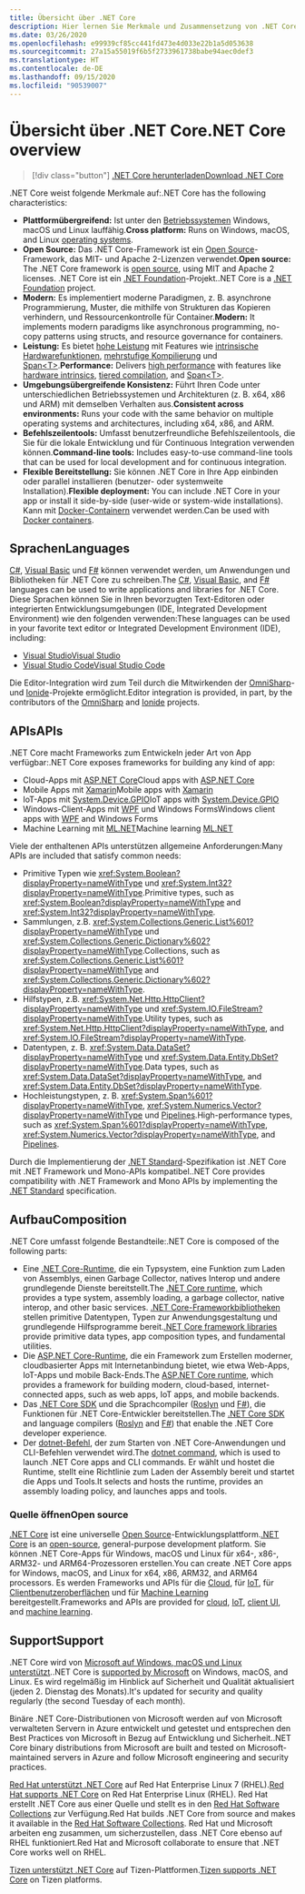```yaml
---
title: Übersicht über .NET Core
description: Hier lernen Sie Merkmale und Zusammensetzung von .NET Core kennen und vergleichen .NET Core mit anderen .NET-Implementierungen.
ms.date: 03/26/2020
ms.openlocfilehash: e99939cf85cc441fd473e4d033e22b1a5d053638
ms.sourcegitcommit: 27a15a55019f6b5f2733961738babe94aec0def3
ms.translationtype: HT
ms.contentlocale: de-DE
ms.lasthandoff: 09/15/2020
ms.locfileid: "90539007"
---
```

# <a name="net-core-overview"></a><span data-ttu-id="ab8bb-103">Übersicht über .NET Core</span><span class="sxs-lookup"><span data-stu-id="ab8bb-103">.NET Core overview</span></span>

> [!div class="button"]
> [<span data-ttu-id="ab8bb-104">.NET Core herunterladen</span><span class="sxs-lookup"><span data-stu-id="ab8bb-104">Download .NET Core</span></span>](https://dotnet.microsoft.com/download)

<span data-ttu-id="ab8bb-105">.NET Core weist folgende Merkmale auf:</span><span class="sxs-lookup"><span data-stu-id="ab8bb-105">.NET Core has the following characteristics:</span></span>

- <span data-ttu-id="ab8bb-106">**Plattformübergreifend:** Ist unter den [Betriebssystemen](https://github.com/dotnet/core/blob/master/os-lifecycle-policy.md) Windows, macOS und Linux lauffähig.</span><span class="sxs-lookup"><span data-stu-id="ab8bb-106">**Cross platform:** Runs on Windows, macOS, and Linux [operating systems](https://github.com/dotnet/core/blob/master/os-lifecycle-policy.md).</span></span>
- <span data-ttu-id="ab8bb-107">**Open Source:** Das .NET Core-Framework ist ein [Open Source](https://github.com/dotnet/core)-Framework, das MIT- und Apache 2-Lizenzen verwendet.</span><span class="sxs-lookup"><span data-stu-id="ab8bb-107">**Open source:** The .NET Core framework is [open source](https://github.com/dotnet/core), using MIT and Apache 2 licenses.</span></span> <span data-ttu-id="ab8bb-108">.NET Core ist ein [.NET Foundation](https://dotnetfoundation.org/)-Projekt.</span><span class="sxs-lookup"><span data-stu-id="ab8bb-108">.NET Core is a [.NET Foundation](https://dotnetfoundation.org/) project.</span></span>
- <span data-ttu-id="ab8bb-109">**Modern:** Es implementiert moderne Paradigmen, z. B. asynchrone Programmierung, Muster, die mithilfe von Strukturen das Kopieren verhindern, und Ressourcenkontrolle für Container.</span><span class="sxs-lookup"><span data-stu-id="ab8bb-109">**Modern:** It implements modern paradigms like asynchronous programming, no-copy patterns using structs, and resource governance for containers.</span></span>
- <span data-ttu-id="ab8bb-110">**Leistung:**  Es bietet [hohe Leistung](https://devblogs.microsoft.com/dotnet/performance-improvements-in-net-core-3-0/) mit Features wie [intrinsische Hardwarefunktionen](https://devblogs.microsoft.com/dotnet/hardware-intrinsics-in-net-core/), [mehrstufige Kompilierung](https://github.com/dotnet/coreclr/blob/master/Documentation/design-docs/tiered-compilation.md) und [Span\<T>](../standard/memory-and-spans/index.md).</span><span class="sxs-lookup"><span data-stu-id="ab8bb-110">**Performance:**  Delivers [high performance](https://devblogs.microsoft.com/dotnet/performance-improvements-in-net-core-3-0/) with features like [hardware intrinsics](https://devblogs.microsoft.com/dotnet/hardware-intrinsics-in-net-core/), [tiered compilation](https://github.com/dotnet/coreclr/blob/master/Documentation/design-docs/tiered-compilation.md), and [Span\<T>](../standard/memory-and-spans/index.md).</span></span>
- <span data-ttu-id="ab8bb-111">**Umgebungsübergreifende Konsistenz:** Führt Ihren Code unter unterschiedlichen Betriebssystemen und Architekturen (z. B. x64, x86 und ARM) mit demselben Verhalten aus.</span><span class="sxs-lookup"><span data-stu-id="ab8bb-111">**Consistent across environments:** Runs your code with the same behavior on multiple operating systems and architectures, including x64, x86, and ARM.</span></span>
- <span data-ttu-id="ab8bb-112">**Befehlszeilentools:**  Umfasst benutzerfreundliche Befehlszeilentools, die Sie für die lokale Entwicklung und für Continuous Integration verwenden können.</span><span class="sxs-lookup"><span data-stu-id="ab8bb-112">**Command-line tools:**  Includes easy-to-use command-line tools that can be used for local development and for continuous integration.</span></span>
- <span data-ttu-id="ab8bb-113">**Flexible Bereitstellung:** Sie können .NET Core in Ihre App einbinden oder parallel installieren (benutzer- oder systemweite Installation).</span><span class="sxs-lookup"><span data-stu-id="ab8bb-113">**Flexible deployment:** You can include .NET Core in your app or install it side-by-side (user-wide or system-wide installations).</span></span> <span data-ttu-id="ab8bb-114">Kann mit [Docker-Containern](docker/introduction.md) verwendet werden.</span><span class="sxs-lookup"><span data-stu-id="ab8bb-114">Can be used with [Docker containers](docker/introduction.md).</span></span>

## <a name="languages"></a><span data-ttu-id="ab8bb-115">Sprachen</span><span class="sxs-lookup"><span data-stu-id="ab8bb-115">Languages</span></span>

<span data-ttu-id="ab8bb-116">[C#](../csharp/index.yml), [Visual Basic](../visual-basic/index.yml) und [F#](../fsharp/index.yml) können verwendet werden, um Anwendungen und Bibliotheken für .NET Core zu schreiben.</span><span class="sxs-lookup"><span data-stu-id="ab8bb-116">The [C#](../csharp/index.yml), [Visual Basic](../visual-basic/index.yml), and [F#](../fsharp/index.yml) languages can be used to write applications and libraries for .NET Core.</span></span> <span data-ttu-id="ab8bb-117">Diese Sprachen können Sie in Ihren bevorzugten Text-Editoren oder integrierten Entwicklungsumgebungen (IDE, Integrated Development Environment) wie den folgenden verwenden:</span><span class="sxs-lookup"><span data-stu-id="ab8bb-117">These languages can be used in your favorite text editor or Integrated Development Environment (IDE), including:</span></span>

- [<span data-ttu-id="ab8bb-118">Visual Studio</span><span class="sxs-lookup"><span data-stu-id="ab8bb-118">Visual Studio</span></span>](https://visualstudio.microsoft.com/vs/?utm_medium=microsoft&utm_source=docs.microsoft.com&utm_campaign=inline+link)
- [<span data-ttu-id="ab8bb-119">Visual Studio Code</span><span class="sxs-lookup"><span data-stu-id="ab8bb-119">Visual Studio Code</span></span>](https://code.visualstudio.com/download)

<span data-ttu-id="ab8bb-120">Die Editor-Integration wird zum Teil durch die Mitwirkenden der [OmniSharp](https://www.omnisharp.net/)- und [Ionide](https://ionide.io)-Projekte ermöglicht.</span><span class="sxs-lookup"><span data-stu-id="ab8bb-120">Editor integration is provided, in part, by the contributors of the [OmniSharp](https://www.omnisharp.net/) and [Ionide](https://ionide.io) projects.</span></span>

## <a name="apis"></a><span data-ttu-id="ab8bb-121">APIs</span><span class="sxs-lookup"><span data-stu-id="ab8bb-121">APIs</span></span>

<span data-ttu-id="ab8bb-122">.NET Core macht Frameworks zum Entwickeln jeder Art von App verfügbar:</span><span class="sxs-lookup"><span data-stu-id="ab8bb-122">.NET Core exposes frameworks for building any kind of app:</span></span>

* <span data-ttu-id="ab8bb-123">Cloud-Apps mit [ASP.NET Core](/aspnet/core/)</span><span class="sxs-lookup"><span data-stu-id="ab8bb-123">Cloud apps with [ASP.NET Core](/aspnet/core/)</span></span>
* <span data-ttu-id="ab8bb-124">Mobile Apps mit [Xamarin](/xamarin)</span><span class="sxs-lookup"><span data-stu-id="ab8bb-124">Mobile apps with [Xamarin](/xamarin)</span></span>
* <span data-ttu-id="ab8bb-125">IoT-Apps mit [System.Device.GPIO](/archive/msdn-magazine/2019/august/net-core-cross-platform-iot-programming-with-net-core-3-0)</span><span class="sxs-lookup"><span data-stu-id="ab8bb-125">IoT apps with [System.Device.GPIO](/archive/msdn-magazine/2019/august/net-core-cross-platform-iot-programming-with-net-core-3-0)</span></span>
* <span data-ttu-id="ab8bb-126">Windows-Client-Apps mit [WPF](../desktop-wpf/overview/index.md) und Windows Forms</span><span class="sxs-lookup"><span data-stu-id="ab8bb-126">Windows client apps with [WPF](../desktop-wpf/overview/index.md) and Windows Forms</span></span>
* <span data-ttu-id="ab8bb-127">Machine Learning mit [ML.NET](../machine-learning/index.yml)</span><span class="sxs-lookup"><span data-stu-id="ab8bb-127">Machine learning [ML.NET](../machine-learning/index.yml)</span></span>

<span data-ttu-id="ab8bb-128">Viele der enthaltenen APIs unterstützen allgemeine Anforderungen:</span><span class="sxs-lookup"><span data-stu-id="ab8bb-128">Many APIs are included that satisfy common needs:</span></span>

- <span data-ttu-id="ab8bb-129">Primitive Typen wie <xref:System.Boolean?displayProperty=nameWithType> und <xref:System.Int32?displayProperty=nameWithType>.</span><span class="sxs-lookup"><span data-stu-id="ab8bb-129">Primitive types, such as <xref:System.Boolean?displayProperty=nameWithType> and <xref:System.Int32?displayProperty=nameWithType>.</span></span>
- <span data-ttu-id="ab8bb-130">Sammlungen, z.B. <xref:System.Collections.Generic.List%601?displayProperty=nameWithType> und <xref:System.Collections.Generic.Dictionary%602?displayProperty=nameWithType>.</span><span class="sxs-lookup"><span data-stu-id="ab8bb-130">Collections, such as <xref:System.Collections.Generic.List%601?displayProperty=nameWithType> and <xref:System.Collections.Generic.Dictionary%602?displayProperty=nameWithType>.</span></span>
- <span data-ttu-id="ab8bb-131">Hilfstypen, z.B. <xref:System.Net.Http.HttpClient?displayProperty=nameWithType> und <xref:System.IO.FileStream?displayProperty=nameWithType>.</span><span class="sxs-lookup"><span data-stu-id="ab8bb-131">Utility types, such as <xref:System.Net.Http.HttpClient?displayProperty=nameWithType>, and <xref:System.IO.FileStream?displayProperty=nameWithType>.</span></span>
- <span data-ttu-id="ab8bb-132">Datentypen, z. B. <xref:System.Data.DataSet?displayProperty=nameWithType> und <xref:System.Data.Entity.DbSet?displayProperty=nameWithType>.</span><span class="sxs-lookup"><span data-stu-id="ab8bb-132">Data types, such as <xref:System.Data.DataSet?displayProperty=nameWithType>, and <xref:System.Data.Entity.DbSet?displayProperty=nameWithType>.</span></span>
- <span data-ttu-id="ab8bb-133">Hochleistungstypen, z. B. <xref:System.Span%601?displayProperty=nameWithType>, <xref:System.Numerics.Vector?displayProperty=nameWithType> und [Pipelines](../standard/io/pipelines.md).</span><span class="sxs-lookup"><span data-stu-id="ab8bb-133">High-performance types, such as <xref:System.Span%601?displayProperty=nameWithType>, <xref:System.Numerics.Vector?displayProperty=nameWithType>, and [Pipelines](../standard/io/pipelines.md).</span></span>

<span data-ttu-id="ab8bb-134">Durch die Implementierung der [.NET Standard](../standard/net-standard.md)-Spezifikation ist .NET Core mit .NET Framework und Mono-APIs kompatibel.</span><span class="sxs-lookup"><span data-stu-id="ab8bb-134">.NET Core provides compatibility with .NET Framework and Mono APIs by implementing the [.NET Standard](../standard/net-standard.md) specification.</span></span>

## <a name="composition"></a><span data-ttu-id="ab8bb-135">Aufbau</span><span class="sxs-lookup"><span data-stu-id="ab8bb-135">Composition</span></span>

<span data-ttu-id="ab8bb-136">.NET Core umfasst folgende Bestandteile:</span><span class="sxs-lookup"><span data-stu-id="ab8bb-136">.NET Core is composed of the following parts:</span></span>

- <span data-ttu-id="ab8bb-137">Eine [.NET Core-Runtime](https://github.com/dotnet/runtime/tree/master/src/coreclr), die ein Typsystem, eine Funktion zum Laden von Assemblys, einen Garbage Collector, natives Interop und andere grundlegende Dienste bereitstellt.</span><span class="sxs-lookup"><span data-stu-id="ab8bb-137">The [.NET Core runtime](https://github.com/dotnet/runtime/tree/master/src/coreclr), which provides a type system, assembly loading, a garbage collector, native interop, and other basic services.</span></span> <span data-ttu-id="ab8bb-138">[.NET Core-Frameworkbibliotheken](https://github.com/dotnet/runtime/tree/master/src/libraries) stellen primitive Datentypen, Typen zur Anwendungsgestaltung und grundlegende Hilfsprogramme bereit.</span><span class="sxs-lookup"><span data-stu-id="ab8bb-138">[.NET Core framework libraries](https://github.com/dotnet/runtime/tree/master/src/libraries) provide primitive data types, app composition types, and fundamental utilities.</span></span>
- <span data-ttu-id="ab8bb-139">Die [ASP.NET Core-Runtime](https://github.com/dotnet/aspnetcore), die ein Framework zum Erstellen moderner, cloudbasierter Apps mit Internetanbindung bietet, wie etwa Web-Apps, IoT-Apps und mobile Back-Ends.</span><span class="sxs-lookup"><span data-stu-id="ab8bb-139">The [ASP.NET Core runtime](https://github.com/dotnet/aspnetcore), which provides a framework for building modern, cloud-based, internet-connected apps, such as web apps, IoT apps, and mobile backends.</span></span>
- <span data-ttu-id="ab8bb-140">Das [.NET Core SDK](https://github.com/dotnet/sdk) und die Sprachcompiler ([Roslyn](https://github.com/dotnet/roslyn) und [F#](https://github.com/microsoft/visualfsharp)), die Funktionen für .NET Core-Entwickler bereitstellen.</span><span class="sxs-lookup"><span data-stu-id="ab8bb-140">The [.NET Core SDK](https://github.com/dotnet/sdk) and language compilers ([Roslyn](https://github.com/dotnet/roslyn) and [F#](https://github.com/microsoft/visualfsharp)) that enable the .NET Core developer experience.</span></span>
- <span data-ttu-id="ab8bb-141">Der [dotnet-Befehl](./tools/dotnet.md), der zum Starten von .NET Core-Anwendungen und CLI-Befehlen verwendet wird.</span><span class="sxs-lookup"><span data-stu-id="ab8bb-141">The [dotnet command](./tools/dotnet.md), which is used to launch .NET Core apps and CLI commands.</span></span> <span data-ttu-id="ab8bb-142">Er wählt und hostet die Runtime, stellt eine Richtlinie zum Laden der Assembly bereit und startet die Apps und Tools.</span><span class="sxs-lookup"><span data-stu-id="ab8bb-142">It selects and hosts the runtime, provides an assembly loading policy, and launches apps and tools.</span></span>

### <a name="open-source"></a><span data-ttu-id="ab8bb-143">Quelle öffnen</span><span class="sxs-lookup"><span data-stu-id="ab8bb-143">Open source</span></span>

<span data-ttu-id="ab8bb-144">[.NET Core](about.md) ist eine universelle [Open Source](https://github.com/dotnet/runtime/blob/master/LICENSE.TXT)-Entwicklungsplattform.</span><span class="sxs-lookup"><span data-stu-id="ab8bb-144">[.NET Core](about.md) is an [open-source](https://github.com/dotnet/runtime/blob/master/LICENSE.TXT), general-purpose development platform.</span></span> <span data-ttu-id="ab8bb-145">Sie können .NET Core-Apps für Windows, macOS und Linux für x64-, x86-, ARM32- und ARM64-Prozessoren erstellen.</span><span class="sxs-lookup"><span data-stu-id="ab8bb-145">You can create .NET Core apps for Windows, macOS, and Linux for x64, x86, ARM32, and ARM64 processors.</span></span> <span data-ttu-id="ab8bb-146">Es werden Frameworks und APIs für die [Cloud](/aspnet/core/), für [IoT](/archive/msdn-magazine/2019/august/net-core-cross-platform-iot-programming-with-net-core-3-0), für [Clientbenutzeroberflächen](../desktop-wpf/overview/index.md) und für [Machine Learning](../machine-learning/index.yml) bereitgestellt.</span><span class="sxs-lookup"><span data-stu-id="ab8bb-146">Frameworks and APIs are provided for [cloud](/aspnet/core/), [IoT](/archive/msdn-magazine/2019/august/net-core-cross-platform-iot-programming-with-net-core-3-0), [client UI](../desktop-wpf/overview/index.md), and [machine learning](../machine-learning/index.yml).</span></span>

## <a name="support"></a><span data-ttu-id="ab8bb-147">Support</span><span class="sxs-lookup"><span data-stu-id="ab8bb-147">Support</span></span>

<span data-ttu-id="ab8bb-148">.NET Core wird von [Microsoft auf Windows, macOS und Linux unterstützt](https://dotnet.microsoft.com/platform/support/policy).</span><span class="sxs-lookup"><span data-stu-id="ab8bb-148">.NET Core is [supported by Microsoft](https://dotnet.microsoft.com/platform/support/policy) on Windows, macOS, and Linux.</span></span> <span data-ttu-id="ab8bb-149">Es wird regelmäßig im Hinblick auf Sicherheit und Qualität aktualisiert (jeden 2. Dienstag des Monats).</span><span class="sxs-lookup"><span data-stu-id="ab8bb-149">It's updated for security and quality regularly (the second Tuesday of each month).</span></span>

<span data-ttu-id="ab8bb-150">Binäre .NET Core-Distributionen von Microsoft werden auf von Microsoft verwalteten Servern in Azure entwickelt und getestet und entsprechen den Best Practices von Microsoft in Bezug auf Entwicklung und Sicherheit.</span><span class="sxs-lookup"><span data-stu-id="ab8bb-150">.NET Core binary distributions from Microsoft are built and tested on Microsoft-maintained servers in Azure and follow Microsoft engineering and security practices.</span></span>

<span data-ttu-id="ab8bb-151">[Red Hat unterstützt .NET Core](https://developers.redhat.com/topics/dotnet/) auf Red Hat Enterprise Linux 7 (RHEL).</span><span class="sxs-lookup"><span data-stu-id="ab8bb-151">[Red Hat supports .NET Core](https://developers.redhat.com/topics/dotnet/) on Red Hat Enterprise Linux (RHEL).</span></span> <span data-ttu-id="ab8bb-152">Red Hat erstellt .NET Core aus einer Quelle und stellt es in den [Red Hat Software Collections](https://developers.redhat.com/products/softwarecollections/overview/) zur Verfügung.</span><span class="sxs-lookup"><span data-stu-id="ab8bb-152">Red Hat builds .NET Core from source and makes it available in the [Red Hat Software Collections](https://developers.redhat.com/products/softwarecollections/overview/).</span></span> <span data-ttu-id="ab8bb-153">Red Hat und Microsoft arbeiten eng zusammen, um sicherzustellen, dass .NET Core ebenso auf RHEL funktioniert.</span><span class="sxs-lookup"><span data-stu-id="ab8bb-153">Red Hat and Microsoft collaborate to ensure that .NET Core works well on RHEL.</span></span>

<span data-ttu-id="ab8bb-154">[Tizen unterstützt .NET Core](https://developer.tizen.org/development/training/.net-application) auf Tizen-Plattformen.</span><span class="sxs-lookup"><span data-stu-id="ab8bb-154">[Tizen supports .NET Core](https://developer.tizen.org/development/training/.net-application) on Tizen platforms.</span></span>
